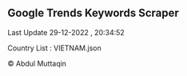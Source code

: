 

## Google Trends Keywords Scraper 
 
Last Update 29-12-2022 , 20:34:52

Country List :
VIETNAM.json



© Abdul Muttaqin 
